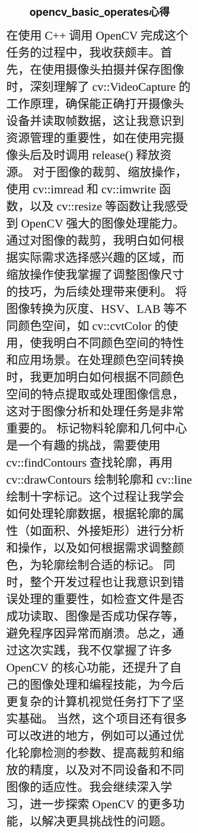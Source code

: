 # <center> opencv_basic_operates心得
<font face ="楷体" size=6>在使用 C++ 调用 OpenCV 完成这个任务的过程中，我收获颇丰。首先，在使用摄像头拍摄并保存图像时，深刻理解了 cv::VideoCapture 的工作原理，确保能正确打开摄像头设备并读取帧数据，这让我意识到资源管理的重要性，如在使用完摄像头后及时调用 release() 释放资源。
对于图像的裁剪、缩放操作，使用 cv::imread 和 cv::imwrite 函数，以及 cv::resize 等函数让我感受到 OpenCV 强大的图像处理能力。通过对图像的裁剪，我明白如何根据实际需求选择感兴趣的区域，而缩放操作使我掌握了调整图像尺寸的技巧，为后续处理带来便利。
将图像转换为灰度、HSV、LAB 等不同颜色空间，如 cv::cvtColor 的使用，使我明白不同颜色空间的特性和应用场景。在处理颜色空间转换时，我更加明白如何根据不同颜色空间的特点提取或处理图像信息，这对于图像分析和处理任务是非常重要的。
标记物料轮廓和几何中心是一个有趣的挑战，需要使用 cv::findContours 查找轮廓，再用 cv::drawContours 绘制轮廓和 cv::line 绘制十字标记。这个过程让我学会如何处理轮廓数据，根据轮廓的属性（如面积、外接矩形）进行分析和操作，以及如何根据需求调整颜色，为轮廓绘制合适的标记。
同时，整个开发过程也让我意识到错误处理的重要性，如检查文件是否成功读取、图像是否成功保存等，避免程序因异常而崩溃。总之，通过这次实践，我不仅掌握了许多 OpenCV 的核心功能，还提升了自己的图像处理和编程技能，为今后更复杂的计算机视觉任务打下了坚实基础。
当然，这个项目还有很多可以改进的地方，例如可以通过优化轮廓检测的参数、提高裁剪和缩放的精度，以及对不同设备和不同图像的适应性。我会继续深入学习，进一步探索 OpenCV 的更多功能，以解决更具挑战性的问题。